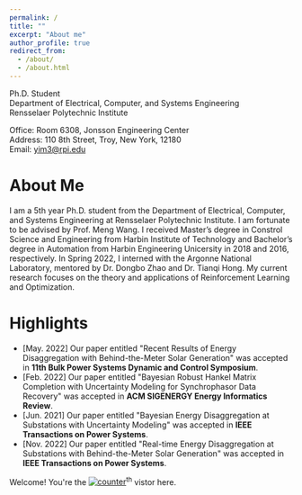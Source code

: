 ```yaml
---
permalink: /
title: ""
excerpt: "About me"
author_profile: true
redirect_from: 
  - /about/
  - /about.html
---
```


Ph.D. Student<br/>
Department of Electrical, Computer, and Systems Engineering<br/>
Rensselaer Polytechnic Institute<br/>

Office: Room 6308, Jonsson Engineering Center <br/>
Address: 110 8th Street, Troy, New York, 12180<br/>
Email: yim3@rpi.edu


About Me
======

I am a 5th year Ph.D. student from the Department of Electrical, Computer, and Systems Engineering at Rensselaer Polytechnic Institute. I am fortunate to be advised by Prof. Meng Wang. I received Master’s degree in Constrol Science and Engineering from Harbin Institute of Technology and Bachelor’s degree in Automation from Harbin Engineering Unicersity in 2018 and 2016, respectively. In Spring 2022, I interned with the Argonne National Laboratory, mentored by Dr. Dongbo Zhao and Dr. Tianqi Hong. My current research focuses on the theory and applications of Reinforcement Learning and Optimization.


Highlights
======
* [May. 2022]  Our paper entitled "Recent Results of Energy Disaggregation with Behind-the-Meter Solar Generation" was accepted in **11th Bulk Power Systems Dynamic and Control Symposium**.
* [Feb. 2022]  Our paper entitled "Bayesian Robust Hankel Matrix Completion with Uncertainty Modeling for Synchrophasor Data Recovery" was accepted in **ACM SIGENERGY Energy Informatics Review**.
* [Jun. 2021] Our paper entitled "Bayesian Energy Disaggregation at Substations with Uncertainty Modeling" was accepted in **IEEE Transactions on Power Systems**.
* [Nov. 2022] Our paper entitled "Real-time Energy Disaggregation at Substations with Behind-the-Meter Solar Generation" was accepted in **IEEE Transactions on Power Systems**.

Welcome! You're the <a href='https://www.counter12.com'><img src='https://www.counter12.com/img-3YDb9ZxaACc7bd54-3.gif' border='0' alt='counter'></a><script type='text/javascript' src='https://www.counter12.com/ad.js?id=3YDb9ZxaACc7bd54'></script><sup>th</sup> vistor here.


